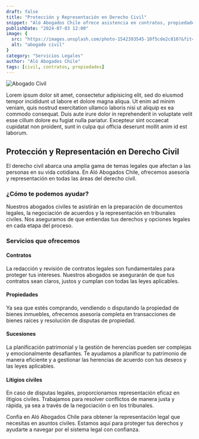 ```yaml
---
draft: false
title: "Protección y Representación en Derecho Civil"
snippet: "Aló Abogados Chile ofrece asistencia en contratos, propiedades, sucesiones y otros asuntos civiles."
publishDate: "2024-07-03 12:00"
image: {
  src: "https://images.unsplash.com/photo-1542393545-10f5cde2c810?&fit=crop&w=430&h=240",
  alt: "abogado civil"
}
category: "Servicios Legales"
author: "Aló Abogados Chile"
tags: [civil, contratos, propiedades]
---
```


![Abogado Civil](https://images.unsplash.com/photo-1542393545-10f5cde2c810?&fit=crop&w=430&h=240)

Lorem ipsum dolor sit amet, consectetur adipisicing elit, sed do eiusmod tempor incididunt ut labore et dolore magna aliqua. Ut enim ad minim veniam, quis nostrud exercitation ullamco laboris nisi ut aliquip ex ea commodo consequat. Duis aute irure dolor in reprehenderit in voluptate velit esse cillum dolore eu fugiat nulla pariatur. Excepteur sint occaecat cupidatat non proident, sunt in culpa qui officia deserunt mollit anim id est laborum.

## Protección y Representación en Derecho Civil

El derecho civil abarca una amplia gama de temas legales que afectan a las personas en su vida cotidiana. En Aló Abogados Chile, ofrecemos asesoría y representación en todas las áreas del derecho civil.

### ¿Cómo te podemos ayudar?

Nuestros abogados civiles te asistirán en la preparación de documentos legales, la negociación de acuerdos y la representación en tribunales civiles. Nos aseguramos de que entiendas tus derechos y opciones legales en cada etapa del proceso.

### Servicios que ofrecemos

#### Contratos

La redacción y revisión de contratos legales son fundamentales para proteger tus intereses. Nuestros abogados se asegurarán de que tus contratos sean claros, justos y cumplan con todas las leyes aplicables.

#### Propiedades

Ya sea que estés comprando, vendiendo o disputando la propiedad de bienes inmuebles, ofrecemos asesoría completa en transacciones de bienes raíces y resolución de disputas de propiedad.

#### Sucesiones

La planificación patrimonial y la gestión de herencias pueden ser complejas y emocionalmente desafiantes. Te ayudamos a planificar tu patrimonio de manera eficiente y a gestionar las herencias de acuerdo con tus deseos y las leyes aplicables.

#### Litigios civiles

En caso de disputas legales, proporcionamos representación eficaz en litigios civiles. Trabajamos para resolver conflictos de manera justa y rápida, ya sea a través de la negociación o en los tribunales.

Confía en Aló Abogados Chile para obtener la representación legal que necesitas en asuntos civiles. Estamos aquí para proteger tus derechos y ayudarte a navegar por el sistema legal con confianza.
